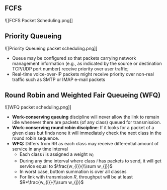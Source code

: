 ## FCFS
![[FCFS Packet Scheduling.png]]
## Priority Queueing
![[Priority Queueing packet scheduling.png]]
- Queue may be configured so that packets carrying network management information (e.g., as indicated by the source or destination TCP/UDP port number) receive priority over user traffic; 
- Real-time voice-over-IP packets might receive priority over non-real traffic such as SMTP or IMAP e-mail packets

## Round Robin and Weighted Fair Queueing (WFQ)
![[WFQ packet scheduling.png]]
- **Work-conserving queuing** discipline will never allow the link to remain idle whenever there are packets (of any class) queued for transmission. 
- **Work-conserving round robin discipline**: If it looks for a packet of a given class but finds none  it will immediately check the next class in the round robin sequence.
- **WFQ:** Differs from RR as each class may receive differential amount of service in any time interval
	- Each class $i$ is assigned a weight $w_i$
	- During any time interval where class $i$ has packets to send, it will get service equal to $\frac{w_{i}}{\\\sum w_{j}}$
	- In worst case, bottom summation is over all classes
	- For link with transmission $R$, throughput will be at least $R*\frac{w_{i}}{\\\sum w_{j}}$